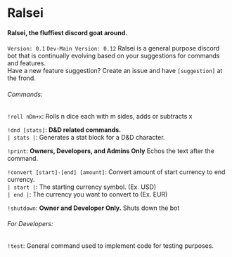 # Ralsei
#### Ralsei, the fluffiest discord goat around.
`Version: 0.1` `Dev-Main Version: 0.12`
Ralsei is a general purpose discord bot that is continually evolving based on your suggestions for commands and features.  
Have a new feature suggestion? Create an issue and have `[suggestion]` at the frond.


###### Commands:
`!roll nDm+x`: Rolls n dice each with m sides, adds or subtracts x

`!dnd [stats]`: **D&D related commands.**  
`| stats |`: Generates a stat block for a D&D character.

`!print`: **Owners, Developers, and Admins Only** Echos the text after the command.

`!convert [start]-[end] [amount]`: Convert amount of start currency to end currency.  
`| start |`: The starting currency symbol. (Ex. USD)  
`| end |`: The currency you want to convert to (Ex. EUR)

`!shutdown`: **Owner and Developer Only.** Shuts down the bot

###### For Developers:
`!test`: General command used to implement code for testing purposes.